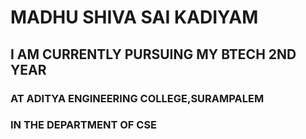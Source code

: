 # **MADHU SHIVA SAI KADIYAM**
## I AM CURRENTLY PURSUING MY BTECH 2ND YEAR
### AT ADITYA ENGINEERING COLLEGE,SURAMPALEM
### IN THE DEPARTMENT OF CSE
